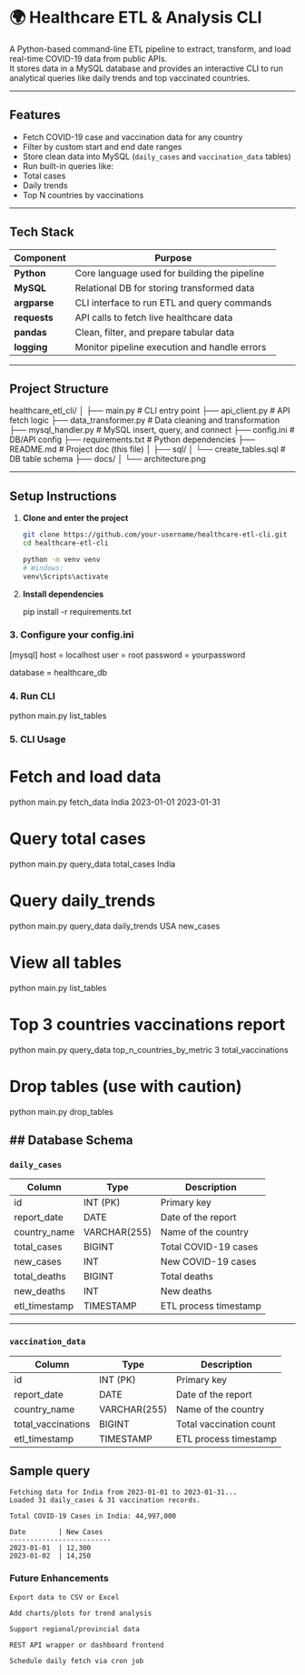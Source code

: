 # 🌍 Healthcare ETL & Analysis CLI

A Python-based command-line ETL pipeline to extract, transform, and load real-time COVID-19 data from public APIs.  
It stores data in a MySQL database and provides an interactive CLI to run analytical queries like daily trends and top vaccinated countries.

---

##  Features

-  Fetch COVID-19 case and vaccination data for any country
-  Filter by custom start and end date ranges
-  Store clean data into MySQL (`daily_cases` and `vaccination_data` tables)
-  Run built-in queries like:
  - Total cases
  - Daily trends
  - Top N countries by vaccinations

---

##  Tech Stack

| Component      | Purpose                                         |
|----------------|-------------------------------------------------|
| **Python**     | Core language used for building the pipeline    |
| **MySQL**      | Relational DB for storing transformed data      |
| **argparse**   | CLI interface to run ETL and query commands     |
| **requests**   | API calls to fetch live healthcare data         |
| **pandas**     | Clean, filter, and prepare tabular data         |
| **logging**    | Monitor pipeline execution and handle errors    |

---

## Project Structure

healthcare_etl_cli/
│
├── main.py # CLI entry point
├── api_client.py # API fetch logic
├── data_transformer.py # Data cleaning and transformation
├── mysql_handler.py # MySQL insert, query, and connect
├── config.ini # DB/API config
├── requirements.txt # Python dependencies
├── README.md # Project doc (this file)
│
├── sql/
│ └── create_tables.sql # DB table schema
├── docs/
│ └── architecture.png 


---

##  Setup Instructions

1. **Clone and enter the project**
    ```bash
    git clone https://github.com/your-username/healthcare-etl-cli.git
    cd healthcare-etl-cli

    python -m venv venv
    # Windows:
    venv\Scripts\activate


2. **Install dependencies**


    pip install -r requirements.txt


### 3. Configure your config.ini

[mysql]
host = localhost
user = root
password = yourpassword

database = healthcare_db

### 4. Run CLI

python main.py list_tables

### 5. CLI Usage

# Fetch and load data
python main.py fetch_data India 2023-01-01 2023-01-31


# Query total cases 
python main.py query_data total_cases India


# Query daily_trends
python main.py query_data daily_trends USA new_cases


# View all tables
python main.py list_tables


# Top 3 countries vaccinations report 
python main.py query_data top_n_countries_by_metric 3 total_vaccinations


# Drop tables (use with caution)
python main.py drop_tables

## ## Database Schema

### `daily_cases`

| Column         | Type        | Description               |
|----------------|-------------|---------------------------|
| id             | INT (PK)    | Primary key               |
| report_date    | DATE        | Date of the report        |
| country_name   | VARCHAR(255)| Name of the country       |
| total_cases    | BIGINT      | Total COVID-19 cases      |
| new_cases      | INT         | New COVID-19 cases        |
| total_deaths   | BIGINT      | Total deaths              |
| new_deaths     | INT         | New deaths                |
| etl_timestamp  | TIMESTAMP   | ETL process timestamp     |

---

### `vaccination_data`

| Column             | Type        | Description                   |
|--------------------|-------------|-------------------------------|
| id                 | INT (PK)    | Primary key                   |
| report_date        | DATE        | Date of the report            |
| country_name       | VARCHAR(255)| Name of the country           |
| total_vaccinations | BIGINT      | Total vaccination count       |
| etl_timestamp      | TIMESTAMP   | ETL process timestamp         |


## Sample query
    Fetching data for India from 2023-01-01 to 2023-01-31...
    Loaded 31 daily_cases & 31 vaccination records.

    Total COVID-19 Cases in India: 44,997,000

    Date        | New Cases
    -------------------------
    2023-01-01  | 12,300
    2023-01-02  | 14,250

    
### Future Enhancements
    Export data to CSV or Excel

    Add charts/plots for trend analysis

    Support regional/provincial data

    REST API wrapper or dashboard frontend

    Schedule daily fetch via cron job

